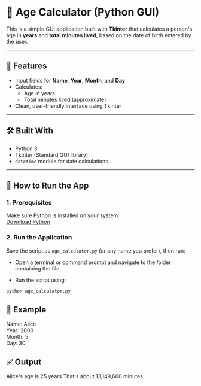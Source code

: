 # 🧮 Age Calculator (Python GUI)

This is a simple GUI application built with **Tkinter** that calculates a person's age in **years** and **total minutes lived**, based on the date of birth entered by the user.

---

## 📌 Features

- Input fields for **Name**, **Year**, **Month**, and **Day**
- Calculates:
  - Age in years
  - Total minutes lived (approximate)
- Clean, user-friendly interface using Tkinter

---

## 🛠️ Built With

- Python 3
- Tkinter (Standard GUI library)
- `datetime` module for date calculations

---

## 🚀 How to Run the App

### 1. Prerequisites
Make sure Python is installed on your system:  
[Download Python](https://www.python.org/downloads/)

### 2. Run the Application

Save the script as `age_calculator.py` (or any name you prefer), then run:

  - Open a terminal or command prompt and navigate to the folder containing the file.

  - Run the script using:

```bash
python age_calculator.py
```

## 📌 Example
Name: Alice  
Year: 2000  
Month: 5  
Day: 30

## ✅ Output
Alice's age is 25 years
That's about 13,149,600 minutes.
